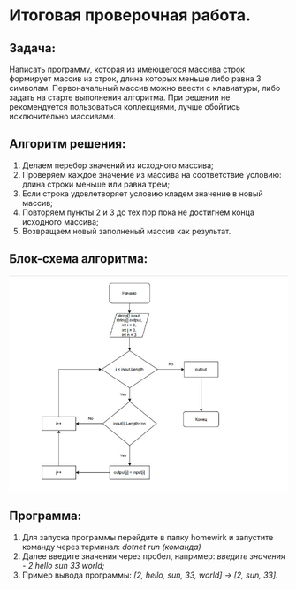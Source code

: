 # Итоговая проверочная работа.

## Задача:
Написать программу, которая из имеющегося массива строк формирует массив из строк, длина которых меньше либо равна 3 символам. Первоначальный массив можно ввести с клавиатуры, либо задать на старте выполнения алгоритма. При решении не рекомендуется пользоваться коллекциями, лучше обойтись исключительно массивами.

## Алгоритм решения:
1. Делаем перебор значений из исходного массива;
2. Проверяем каждое значение из массива на соответствие условию: длина строки меньше или равна трем;
3. Если строка удовлетворяет условию кладем значение в новый массив;
4. Повторяем пункты 2 и 3 до тех пор пока не достигнем конца исходного массива;
5. Возвращаем новый заполненый массив как результат.

## Блок-схема алгоритма:
![БлокСхема](BlockDiagram.jpg)

## Программа:
1. Для запуска программы перейдите в папку homewirk и запустите команду через терминал:
*dotnet run (команда)*
2. Далее введите значения через пробел, например:
*введите значения - 2 hello sun 33 world;*
3. Пример вывода программы:
*[2, hello, sun, 33, world] -> [2, sun, 33].*